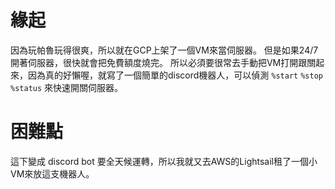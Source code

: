 # 緣起
因為玩帕魯玩得很爽，所以就在GCP上架了一個VM來當伺服器。
但是如果24/7開著伺服器，很快就會把免費額度燒完。
所以必須要很常去手動把VM打開跟關起來，因為真的好懶喔，就寫了一個簡單的discord機器人，可以偵測 `%start` `%stop` `%status` 來快速開關伺服器。

# 困難點
這下變成 discord bot 要全天候運轉，所以我就又去AWS的Lightsail租了一個小VM來放這支機器人。
